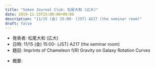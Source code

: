 ```yaml
---
title: "Soken Journal Club: 松尾大和 (広大)"
date: 2019-11-15T15:00:00+09:00
description: "11/15 (金) 15:00- (JST) A217 (the seminar room)"
draft: false
---
```


- 発表者:
松尾大和 (広大)
- 日時:
11/15 (金) 15:00- (JST) A217 (the seminar room)
- 題目:
Imprints of Chameleon f(R) Gravity on Galaxy Rotation Curves

<!--more-->

- 概要:

